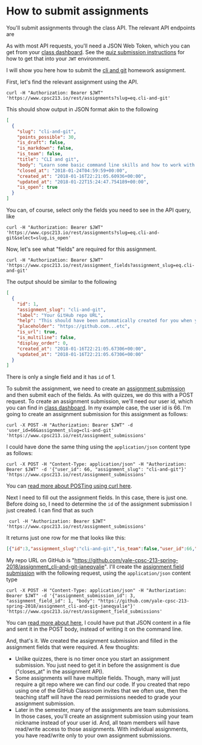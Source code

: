 # How to submit assignments

You'll submit assignments through the class API. The relevant API
endpoints are

As with most API requests, you'll need a JSON Web Token, which you
can get from your [class dashboard](https://www.cpsc213.io/dashboard).
See the [quiz submission instructions](quizzes.md) for how to get that
into your `JWT` environment. 

I will show you here how to submit the [cli and git](https://www.cpsc213.io/#assignments/cli-and-git)
homework assignment.

First, let's find the relevant assignment using the API.

```
curl -H "Authorization: Bearer $JWT" 'https://www.cpsc213.io/rest/assignments?slug=eq.cli-and-git'
```

This should show output in JSON format akin to the following

```json
[
  {
    "slug": "cli-and-git",
    "points_possible": 30,
    "is_draft": false,
    "is_markdown": false,
    "is_team": false,
    "title": "CLI and git",
    "body": "Learn some basic command line skills and how to work with the git version control system\n\nIn this assignment you will complete a series of exercises that expose you to common shell commands and git workflows.\nYou'll be manipulating files and directories and you'll end up producing a git repository that you will push up to GitHub.\nTo begin, you will need an account on [GitHub](http://github.com). Next, you will need to accept the GitHub Assignment\nInvite to get the assignment starter code.\n\nThe link is [https://classroom.github.com/a/b5p8t1HK](https://classroom.github.com/a/b5p8t1HK).\n\nWhen you accept that invitation, GitHub will fork a copy of our starter code for you. You'll make\nchanges to that code and then push it back up to GitHub. There are instructions on how to complete the assignment in\nthe `README.md` file of the starter code. \n\nFinally, I made a [short video for those of you who would like some help getting started](https://www.youtube.com/watch?v=qHTlK68cQ5E).",
    "closed_at": "2018-01-24T04:59:59+00:00",
    "created_at": "2018-01-16T22:21:05.60936+00:00",
    "updated_at": "2018-01-22T15:24:47.754189+00:00",
    "is_open": true
  }
]
```

You can, of course, select only the fields you need to see in the API query, like

```
curl -H "Authorization: Bearer $JWT" 'https://www.cpsc213.io/rest/assignments?slug=eq.cli-and-git&select=slug,is_open'
```

Now, let's see what "fields" are required for this assignment. 

```
curl -H "Authorization: Bearer $JWT" 'https://www.cpsc213.io/rest/assignment_fields?assignment_slug=eq.cli-and-git'
```

The output should be similar to the following

```json
[
  {
    "id": 1,
    "assignment_slug": "cli-and-git",
    "label": "Your GitHub repo URL",
    "help": "This should have been automatically created for you when you accepted the GitHub classroom invite.",
    "placeholder": "https://github.com...etc",
    "is_url": true,
    "is_multiline": false,
    "display_order": 0,
    "created_at": "2018-01-16T22:21:05.67306+00:00",
    "updated_at": "2018-01-16T22:21:05.67306+00:00"
  }
]
```

There is only a single field and it has `id` of 1. 

To submit the assignment, we need to create an
[assignment submission](https://www.cpsc213.io/openapi/#/assignment_submissions/post_assignment_submissions) and then
submit each of the fields. As with quizzes, we do this with a POST request.
To create an assignment submission, we'll need our user id, which you can find
in [class dashboard](https://www.cpsc213.io/dashboard). In my example case, 
the user id is 66. I'm going to create an assignment submission for this
assignment as follows:

```
curl -X POST -H "Authorization: Bearer $JWT" -d 'user_id=66&assignment_slug=cli-and-git' 'https://www.cpsc213.io/rest/assignment_submissions'
```

I could have done the same thing using the `application/json` content type as follows:

```
curl -X POST -H "Content-Type: application/json" -H "Authorization: Bearer $JWT" -d '{"user_id": 66, "assignment_slug": "cli-and-git"}' 'https://www.cpsc213.io/rest/assignment_submissions'
```

You can [read more about POSTing using curl here](https://gist.github.com/subfuzion/08c5d85437d5d4f00e58).

Next I need to fill out the assignment fields. In this case, there is just one.
Before doing so, I need to determine the `id` of the assignment submission I just
created. I can find that as such

```
 curl -H "Authorization: Bearer $JWT"  'https://www.cpsc213.io/rest/assignment_submissions'
```

 It returns just one row for me that looks like this:

 ```json
 [{"id":3,"assignment_slug":"cli-and-git","is_team":false,"user_id":66,"team_nickname":null,"submitter_user_id":66,"created_at":"2018-01-22T16:05:38.218648+00:00","updated_at":"2018-01-22T16:05:38.218648+00:00"}]
 ```

My repo URL on GitHub is "https://github.com/yale-cpsc-213-spring-2018/assignment_cli-and-git-janeqyalie".
I'll create the
[assignment field submission](https://www.cpsc213.io/openapi/#/assignment_field_submissions/post_assignment_field_submissions)
with the following request, using the 
`application/json` content type

```
curl -X POST -H "Content-Type: application/json" -H "Authorization: Bearer $JWT" -d '{"assignment_submission_id": 3, "assignment_field_id": 1, "body": "https://github.com/yale-cpsc-213-spring-2018/assignment_cli-and-git-janeqyalie"}' 'https://www.cpsc213.io/rest/assignment_field_submissions'
```

You can [read more about here](https://gist.github.com/subfuzion/08c5d85437d5d4f00e58), I could
have put that JSON content in a file and sent it in the POST body, instead of writing it on 
the command line. 

And, that's it. We created the assignment submission and filled in the assignment
fields that were required. A few thoughts:

* Unlike quizzes, there is no timer once you start an assignment submission. You just
  need to get it in before the assignment is due ("closes_at" in the assignment API).
* Some assignments will have multiple fields. Though, many will just require a git repo
  where we can find our code. If you created that repo using one of the GitHub Classroom
  invites that we often use, then the teaching staff will have the read permissions
  needed to grade your assignment submission.
* Later in the semester, many of the assignments are team submissions. In those cases,
  you'll create an assignment submission using your team nickname instead of your user id.
  And, all team members will have read/write access to those assignments. With individual
  assignments, you have read/write only to your own assignment submissions.